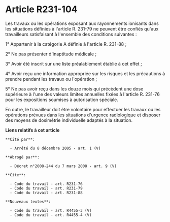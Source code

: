 # Article R231-104

Les travaux ou les opérations exposant aux rayonnements ionisants dans les situations définies à l'article R. 231-79 ne
peuvent être confiés qu'aux travailleurs satisfaisant à l'ensemble des conditions suivantes :

1° Appartenir à la catégorie A définie à l'article R. 231-88 ;

2° Ne pas présenter d'inaptitude médicale ;

3° Avoir été inscrit sur une liste préalablement établie à cet effet ;

4° Avoir reçu une information appropriée sur les risques et les précautions à prendre pendant les travaux ou l'opération ;

5° Ne pas avoir reçu dans les douze mois qui précèdent une dose supérieure à l'une des valeurs limites annuelles fixées à
l'article R. 231-76 pour les expositions soumises à autorisation spéciale.

En outre, le travailleur doit être volontaire pour effectuer les travaux ou les opérations prévues dans les situations
d'urgence radiologique et disposer des moyens de dosimétrie individuelle adaptés à la situation.

**Liens relatifs à cet article**

	**Cité par**:

	  - Arrêté du 8 décembre 2005 - art. 1 (V)

	**Abrogé par**:

	  - Décret n°2008-244 du 7 mars 2008 - art. 9 (V)

	**Cite**:

	  - Code du travail - art. R231-76
	  - Code du travail - art. R231-79
	  - Code du travail - art. R231-88

	**Nouveaux textes**:

	  - Code du travail - art. R4455-3 (V)
	  - Code du travail - art. R4455-4 (V)
